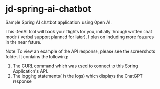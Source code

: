 # jd-spring-ai-chatbot
Sample Spring AI chatbot application, using Open AI.

This GenAI tool will book your flights for you, initially through written chat mode ( verbal support planned for later). I plan on including more features in the near future. 


Note: To view an example of the API response, please see the screenshots folder. It contains the following:
1. The CURL command which was used to connect to this Spring Application's API. 
2. The logging statements( in the logs) which displays the ChatGPT response.
